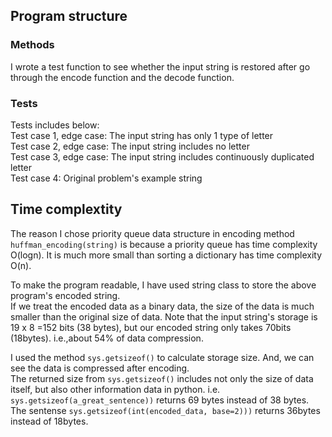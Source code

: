 ## Program structure
### Methods
I wrote a test function to see whether the input string is restored after go through the encode function and the decode function.  

### Tests
Tests includes below:  
Test case 1, edge case: The input string has only 1 type of letter  
Test case 2, edge case: The input string includes no letter  
Test case 3, edge case: The input string includes continuously duplicated letter  
Test case 4: Original problem's example string  

## Time complextity
The reason I chose priority queue data structure in encoding method `huffman_encoding(string)` is because a priority queue has time complexity O(logn). It is much more small than sorting a dictionary has time complexity O(n).  

To make the program readable, I have used string class to store the above program's encoded string.  
If we treat the encoded data as a binary data, the size of the data is much smaller than the original size of data. Note that the input string's storage is 19 x 8 =152 bits (38 bytes), but our encoded string only takes 70bits (18bytes). i.e.,about 54% of data compression.  

I used the method `sys.getsizeof()` to calculate storage size. And, we can see the data is compressed after encoding.  
The returned size from `sys.getsizeof()` includes not only the size of data itself, but also other information data in python. i.e. `sys.getsizeof(a_great_sentence))` returns 69 bytes instead of 38 bytes. The sentense `sys.getsizeof(int(encoded_data, base=2)))` returns 36bytes instead of 18bytes.   


